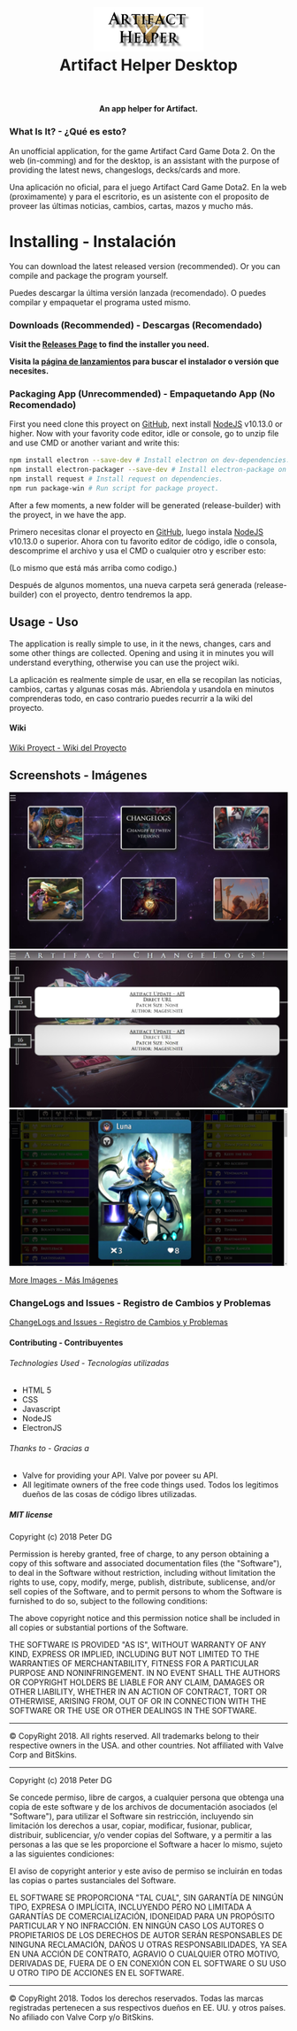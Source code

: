 <h1 align="center">
  <br>
    <img src="previewimages/logo.png" alt="logo" width="200">
  <br>
  Artifact Helper Desktop
  <br>
  <br>
</h1>
<h4 align="center">An app helper for Artifact.</h4>

### What Is It? - ¿Qué es esto?

An unofficial application, for the game Artifact Card Game Dota 2. On the web (in-comming) and for the desktop, is an assistant with the purpose of providing the latest news, changeslogs, decks/cards and more.

Una aplicación no oficial, para el juego Artifact Card Game Dota2. En la web (proximamente) y para el escritorio, es un asistente con el proposito de proveer las últimas noticias, cambios, cartas, mazos y mucho más.

# Installing - Instalación

You can download the latest released version (recommended). Or you can compile and package the program yourself.

Puedes descargar la última versión lanzada (recomendado). O puedes compilar y empaquetar el programa usted mismo.

### Downloads (Recommended) - Descargas (Recomendado)

**Visit the [Releases Page](https://github.com/PeterDamianG/ArtifactHelper/releases) to find the installer you need.**

**Visita la [página de lanzamientos](https://github.com/PeterDamianG/ArtifactHelper/releases) para buscar el instalador o versión que necesites.**

### Packaging App (Unrecommended) - Empaquetando App (No Recomendado)

First you need clone this proyect on [GitHub](https://github.com/PeterDamianG/ArtifactHelper/archive/master.zip), next install [NodeJS](https://nodejs.org/) v10.13.0 or higher. Now with your favority code editor, idle or console, go to unzip file and use CMD or another variant and write this:

```bash
npm install electron --save-dev # Install electron on dev-dependencies.
npm install electron-packager --save-dev # Install electron-package on dev-dependencies.
npm install request # Install request on dependencies.
npm run package-win # Run script for package proyect.
```

After a few moments, a new folder will be generated (release-builder) with the proyect, in we have the app.

Primero necesitas clonar el proyecto en [GitHub](https://github.com/PeterDamianG/ArtifactHelper/archive/master.zip), luego instala [NodeJS](https://nodejs.org/) v10.13.0 o superior. Ahora con tu favorito editor de código, idle o consola, descomprime el archivo y usa el CMD o cualquier otro y escriber esto:

(Lo mismo que está más arriba como codigo.)

Después de algunos momentos, una nueva carpeta será generada (release-builder) con el proyecto, dentro tendremos la app.

## Usage - Uso

The application is really simple to use, in it the news, changes, cars and some other things are collected. Opening and using it in minutes you will understand everything, otherwise you can use the project wiki.

La aplicación es realmente simple de usar, en ella se recopilan las noticias, cambios, cartas y algunas cosas más. Abriendola y usandola en minutos comprenderas todo, en caso contrario puedes recurrir a la wiki del proyecto.

#### Wiki

[Wiki Proyect - Wiki del Proyecto](https://github.com/PeterDamianG/ArtifactHelper/wiki)

## Screenshots - Imágenes

![Preview Main Panel](previewimages/previewmainpanel.jpg)
![Preview ChangeLogs Panel](previewimages/previewchangelogspanel.jpg)
![Preview Card Show](previewimages/previewcardshow.jpg)

[More Images - Más Imágenes](PREVIEWIMAGES.md)

### ChangeLogs and Issues - Registro de Cambios y Problemas

[ChangeLogs and Issues - Registro de Cambios y Problemas](CHANGELOGS.md)

#### Contributing - Contribuyentes

###### Technologies Used - Tecnologías utilizadas

- HTML 5
- CSS
- Javascript
- NodeJS
- ElectronJS

###### Thanks to - Gracias a

- Valve for providing your API. Valve por poveer su API.
- All legitimate owners of the free code things used. Todos los legitimos dueños de las cosas de código libres utilizadas.

##### MIT license
Copyright (c) 2018 Peter DG

Permission is hereby granted, free of charge, to any person obtaining a copy of this software and associated documentation files (the "Software"), to deal in the Software without restriction, including without limitation the rights to use, copy, modify, merge, publish, distribute, sublicense, and/or sell copies of the Software, and to permit persons to whom the Software is furnished to do so, subject to the following conditions:

The above copyright notice and this permission notice shall be included in all copies or substantial portions of the Software.

THE SOFTWARE IS PROVIDED "AS IS", WITHOUT WARRANTY OF ANY KIND, EXPRESS OR IMPLIED, INCLUDING BUT NOT LIMITED TO THE WARRANTIES OF MERCHANTABILITY, FITNESS FOR A PARTICULAR PURPOSE AND NONINFRINGEMENT. IN NO EVENT SHALL THE AUTHORS OR COPYRIGHT HOLDERS BE LIABLE FOR ANY CLAIM, DAMAGES OR OTHER LIABILITY, WHETHER IN AN ACTION OF CONTRACT, TORT OR OTHERWISE, ARISING FROM, OUT OF OR IN CONNECTION WITH THE SOFTWARE OR THE USE OR OTHER DEALINGS IN THE SOFTWARE. 

-------------------------------------------------------------------------------------------------------------
© CopyRight 2018. All rights reserved. All trademarks belong to their respective owners in the USA. and other countries. Not affiliated with Valve Corp and BitSkins.
_____________________________________________________________________________________________________________

Copyright (c) 2018 Peter DG

Se concede permiso, libre de cargos, a cualquier persona que obtenga una copia de este software y de los archivos de documentación asociados (el "Software"), para utilizar el Software sin restricción, incluyendo sin limitación los derechos a usar, copiar, modificar, fusionar, publicar, distribuir, sublicenciar, y/o vender copias del Software, y a permitir a las personas a las que se les proporcione el Software a hacer lo mismo, sujeto a las siguientes condiciones:

El aviso de copyright anterior y este aviso de permiso se incluirán en todas las copias o partes sustanciales del Software.

EL SOFTWARE SE PROPORCIONA "TAL CUAL", SIN GARANTÍA DE NINGÚN TIPO, EXPRESA O IMPLÍCITA, INCLUYENDO PERO NO LIMITADA A GARANTÍAS DE COMERCIALIZACIÓN, IDONEIDAD PARA UN PROPÓSITO PARTICULAR Y NO INFRACCIÓN. EN NINGÚN CASO LOS AUTORES O PROPIETARIOS DE LOS DERECHOS DE AUTOR SERÁN RESPONSABLES DE NINGUNA RECLAMACIÓN, DAÑOS U OTRAS RESPONSABILIDADES, YA SEA EN UNA ACCIÓN DE CONTRATO, AGRAVIO O CUALQUIER OTRO MOTIVO, DERIVADAS DE, FUERA DE O EN CONEXIÓN CON EL SOFTWARE O SU USO U OTRO TIPO DE ACCIONES EN EL SOFTWARE. 

-------------------------------------------------------------------------------------------------------------
© CopyRight 2018. Todos los derechos reservados. Todas las marcas registradas pertenecen a sus respectivos dueños en EE. UU. y otros países. No afiliado con Valve Corp y/o BitSkins.